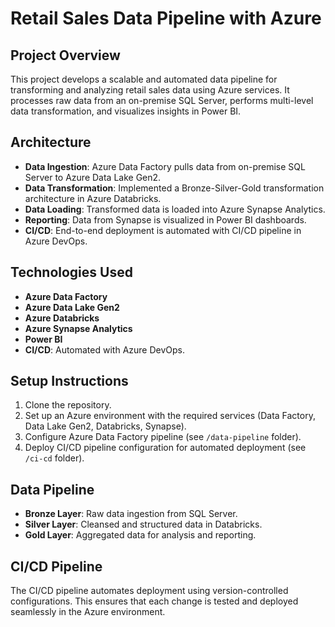 # Retail Sales Data Pipeline with Azure

## Project Overview
This project develops a scalable and automated data pipeline for transforming and analyzing retail sales data using Azure services. It processes raw data from an on-premise SQL Server, performs multi-level data transformation, and visualizes insights in Power BI.

## Architecture
- **Data Ingestion**: Azure Data Factory pulls data from on-premise SQL Server to Azure Data Lake Gen2.
- **Data Transformation**: Implemented a Bronze-Silver-Gold transformation architecture in Azure Databricks.
- **Data Loading**: Transformed data is loaded into Azure Synapse Analytics.
- **Reporting**: Data from Synapse is visualized in Power BI dashboards.
- **CI/CD**: End-to-end deployment is automated with CI/CD pipeline in Azure DevOps.

## Technologies Used
- **Azure Data Factory**
- **Azure Data Lake Gen2**
- **Azure Databricks**
- **Azure Synapse Analytics**
- **Power BI**
- **CI/CD**: Automated with Azure DevOps.

## Setup Instructions
1. Clone the repository.
2. Set up an Azure environment with the required services (Data Factory, Data Lake Gen2, Databricks, Synapse).
3. Configure Azure Data Factory pipeline (see `/data-pipeline` folder).
4. Deploy CI/CD pipeline configuration for automated deployment (see `/ci-cd` folder).

## Data Pipeline
- **Bronze Layer**: Raw data ingestion from SQL Server.
- **Silver Layer**: Cleansed and structured data in Databricks.
- **Gold Layer**: Aggregated data for analysis and reporting.

## CI/CD Pipeline
The CI/CD pipeline automates deployment using version-controlled configurations. This ensures that each change is tested and deployed seamlessly in the Azure environment.
